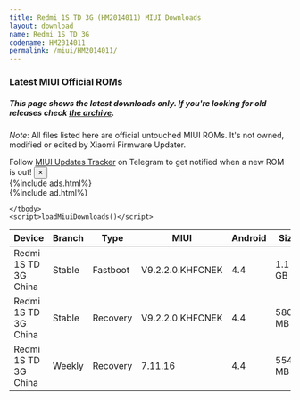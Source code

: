 ```yaml
---
title: Redmi 1S TD 3G (HM2014011) MIUI Downloads
layout: download
name: Redmi 1S TD 3G
codename: HM2014011
permalink: /miui/HM2014011/
---
```

### Latest MIUI Official ROMs
##### This page shows the latest downloads only. If you're looking for old releases check [the archive](/archive/miui/HM2014011/).
*Note*: All files listed here are official untouched MIUI ROMs. It's not owned, modified or edited by Xiaomi Firmware Updater.

<div class="alert alert-primary alert-dismissible fade show" role="alert">
    Follow <a href="https://t.me/MIUIUpdatesTracker" class="alert-link">MIUI Updates Tracker</a> on Telegram to get notified when a new ROM is out!
    <button type="button" class="close" data-dismiss="alert" aria-label="Close">
        <span aria-hidden="true">&times;</span>
    </button>
</div>
{%include ads.html%}
<div class="table-responsive-md" id="table-wrapper">
{%include ad.html%}
<table id="miui" class="display dt-responsive compact table table-striped table-hover table-sm">
    <thead class="thead-dark">
        <tr>
            <th data-ref="device">Device</th>
            <th data-ref="branch">Branch</th>
            <th data-ref="type">Type</th>
            <th data-ref="miui">MIUI</th>
            <th data-ref="android">Android</th>
            <th data-ref="size">Size</th>
            <th data-ref="size">Date</th>
            <th data-ref="link">Link</th>
        </tr>
    </thead>
    <tbody>
    <tr><td>Redmi 1S TD 3G China</td><td>Stable</td><td>Fastboot</td><td>V9.2.2.0.KHFCNEK</td><td>4.4</td><td>1.1 GB</td><td>2018-09-07</td><td><a href="/miui/HM2014011/stable/V9.2.2.0.KHFCNEK/">Download</a></td></tr>
<tr><td>Redmi 1S TD 3G China</td><td>Stable</td><td>Recovery</td><td>V9.2.2.0.KHFCNEK</td><td>4.4</td><td>580.1 MB</td><td>2018-09-07</td><td><a href="/miui/HM2014011/stable/V9.2.2.0.KHFCNEK/">Download</a></td></tr>
<tr><td>Redmi 1S TD 3G China</td><td>Weekly</td><td>Recovery</td><td>7.11.16</td><td>4.4</td><td>554.4 MB</td><td>2017-11-15</td><td><a href="/miui/HM2014011/weekly/7.11.16/">Download</a></td></tr>

    </tbody>
    <script>loadMiuiDownloads()</script>
</table>
</div>

